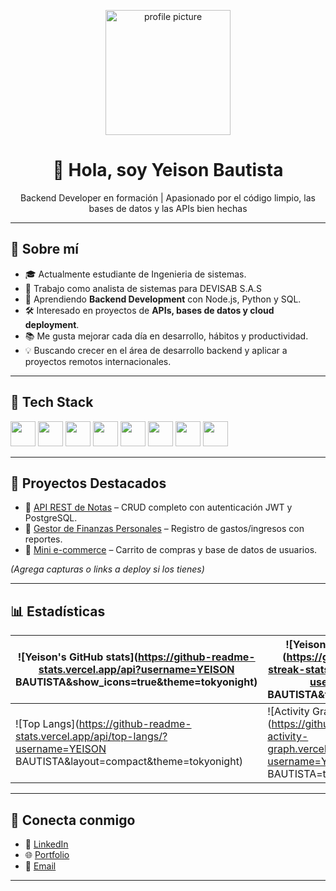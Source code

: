 <p align="center">
  <img width="200" src="https://avatars.githubusercontent.com/u/XXXX?v=4" alt="profile picture">
</p>

<h1 align="center">👋 Hola, soy Yeison Bautista</h1>
<p align="center">Backend Developer en formación | Apasionado por el código limpio, las bases de datos y las APIs bien hechas</p>

---

## 🚀 Sobre mí
- 🎓 Actualmente estudiante de Ingenieria de sistemas.
- 💼 Trabajo como analista de sistemas para DEVISAB S.A.S
- 🌱 Aprendiendo **Backend Development** con Node.js, Python y SQL.  
- 🛠 Interesado en proyectos de **APIs, bases de datos y cloud deployment**.  
- 📚 Me gusta mejorar cada día en desarrollo, hábitos y productividad.  
- 💡 Buscando crecer en el área de desarrollo backend y aplicar a proyectos remotos internacionales.  

---

## 🧰 Tech Stack
<div>
  <img src="https://cdn.jsdelivr.net/gh/devicons/devicon/icons/javascript/javascript-original.svg" width="40px"/>
  <img src="https://cdn.jsdelivr.net/gh/devicons/devicon/icons/nodejs/nodejs-original.svg" width="40px"/>
  <img src="https://cdn.jsdelivr.net/gh/devicons/devicon/icons/python/python-original.svg" width="40px"/>
  <img src="https://cdn.jsdelivr.net/gh/devicons/devicon/icons/postgresql/postgresql-original.svg" width="40px"/>
  <img src="https://cdn.jsdelivr.net/gh/devicons/devicon/icons/mongodb/mongodb-original.svg" width="40px"/>
  <img src="https://cdn.jsdelivr.net/gh/devicons/devicon/icons/docker/docker-original.svg" width="40px"/>
  <img src="https://cdn.jsdelivr.net/gh/devicons/devicon/icons/html5/html5-original.svg" width="40px"/>
  <img src="https://cdn.jsdelivr.net/gh/devicons/devicon/icons/css3/css3-original.svg" width="40px"/>
</div>

---

## 📂 Proyectos Destacados
- 📌 [API REST de Notas](https://github.com/tuusuario/proyecto1) – CRUD completo con autenticación JWT y PostgreSQL.  
- 📌 [Gestor de Finanzas Personales](https://github.com/tuusuario/proyecto2) – Registro de gastos/ingresos con reportes.  
- 📌 [Mini e-commerce](https://github.com/tuusuario/proyecto3) – Carrito de compras y base de datos de usuarios.  

*(Agrega capturas o links a deploy si los tienes)*

---

## 📊 Estadísticas
| ![Yeison's GitHub stats](https://github-readme-stats.vercel.app/api?username=YEISON BAUTISTA&show_icons=true&theme=tokyonight) | ![Yeison GitHub Streak](https://github-readme-streak-stats.herokuapp.com/?user=YEISON BAUTISTA&theme=tokyonight) |
| --- | --- |
| ![Top Langs](https://github-readme-stats.vercel.app/api/top-langs/?username=YEISON BAUTISTA&layout=compact&theme=tokyonight) | ![Activity Graph](https://github-readme-activity-graph.vercel.app/graph?username=YEISON BAUTISTA=tokyonight) |

---

## 🤝 Conecta conmigo
- 💼 [LinkedIn](https://www.linkedin.com/in/tuusuario)  
- 🌐 [Portfolio](https://tuportfolio.com)  
- 📧 [Email](mailto:tuemail@gmail.com)  

---
